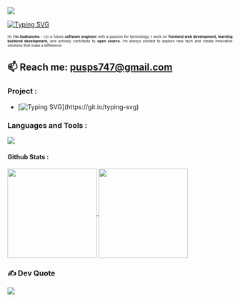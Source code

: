 <!-- visitor counter -->
<p align="justify"> <img src="https://komarev.com/ghpvc/?username=Sudhanshupusp&label=Visitors&color=0e75b6&style=flat"/></p>

<!-- welcome message -->
[![Typing SVG](https://readme-typing-svg.demolab.com?font=Fira+Code&size=25&duration=2500&pause=1500&color=FFD700&left=true&vCenter=true&width=900&height=80&lines=</>+Hi+there!+My+Repo+Is+Your+Repo+-+Explore+and+Collaborate)](https://git.io/typing-svg)

<!-- Introduction -->
<p style="font-size:8px;" align="justify">Hi, <strong>I’m Sudhanshu</strong> - I,m a future <strong>software engineer</strong> with a passion for technology. I work on <strong>frontend web development, learning backend development</strong>, and actively contribute to <strong>open source</strong>. I’m always excited to explore new tech and create innovative solutions that make a difference.</p>

<!-- Email -->
## 📫 Reach me: pusps747@gmail.com  
<!-- **or** [my LinkTree](https://linktr.ee/kgaurav4u) -->



<!-- ![border-seperator](assets/borderseparator.gif) -->

<!-- Project link -->
### **Project :**
* [![Typing SVG](https://readme-typing-svg.demolab.com?font=Fira+Code&size=25&duration=2500&pause=1500&color=008080&left=true&vCenter=true&size=10&width=100&height=15&lines=Coming+soon+!)](https://git.io/typing-svg)


<!-- Technologies i know -->
### **Languages and Tools :**
<!-- ### <div align="center"><p style="text-align:left; font-size:40px; font-weight:400px;">**Technologies**</p></div> -->
<!-- ### <div align="center"><p align="center"><p style="text-align : center; font-weight:200px; font-size:24px;">**Skills&Endorsements**</p></p></div> -->
<p align="left">
  <a href="https://skillicons.dev">
    <img src="https://skillicons.dev/icons?i=c,cpp,python,html,css,js,tailwind,git,vscode,linux&perline=#" />
  </a>
</p>


<!-- social media handels -->
<!-- ## **Social Handels :**
<p align="left">
  <a href="https://twitter.com/kgaurav4_js">
    <img src="https://skillicons.dev/icons?i=twitter"/>
  </a>
  <a href="https://www.linkedin.com/in/gaurav-kumar-a09a5925a">
    <img src="https://skillicons.dev/icons?i=linkedin"/>
  </a>
  <a href="https://discord.com/users/kgaurav4u">
    <img src="https://skillicons.dev/icons?i=discord"/>
  </a>
</p> -->


<!-- github readme stats -->

#### **Github Stats :**

<a href="#">
  <img height=200 align="center" margin="5px" src="https://github-readme-stats-git-masterrstaa-rickstaa.vercel.app/api/?username=Sudhanshupusp&theme=aura&layout=compact&count_private=true&card_width=370&include_all_commits=true&hide_border=true" />
</a>
<!-- <a href="#">
  <img height=200 align="center" src="https://streak-stats.demolab.com/?user=gauravk-io&theme=aura&count_private=true&layout=compact&card_width=390" />
</a> -->
<a href="#">
  <img height=200 align="center" margin="5px" src="https://github-readme-stats-git-masterrstaa-rickstaa.vercel.app/api/top-langs/?username=Sudhanshupusp&theme=aura&layout=compact&card_width=330&count_private=true&hide_border=true" />
</a>

<!-- Repository pins -->

<!-- #### **Top Repositories :**

<a href="https://github.com/gauravk-io/Programming-street-150-solution">
  <img align="center" src="https://github-readme-stats.vercel.app/api/pin/?username=Sudhanshupusp&repo=Programming-street-150-solution&theme=aura&hide_border=true" />
</a>
<a href="https://github.com/gauravk-io/beginnerWebProjects">
  <img align="center" src="https://github-readme-stats.vercel.app/api/pin/?username=gauravk-io&repo=beginnerWebProjects&theme=aura&hide_border=true" />
</a> -->


<!-- Quotes -->

### ✍️ Dev Quote
![](https://quotes-github-readme.vercel.app/api?type=horizontal&theme=radical)
